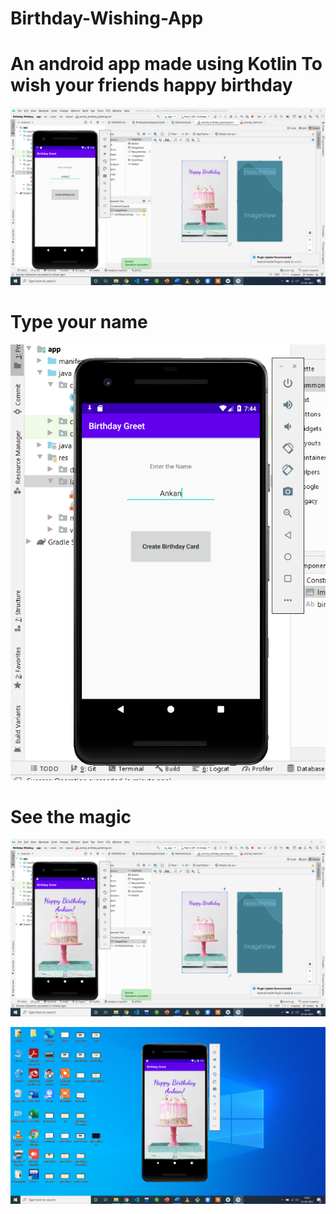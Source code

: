 # Birthday-Wishing-App


# An android app made using Kotlin  To wish your friends happy birthday

![](image/image1.png)


# Type your name


![](image/zoomemulator.png)


# See the magic


![](image/image2.png)




![](image/image3.png)







